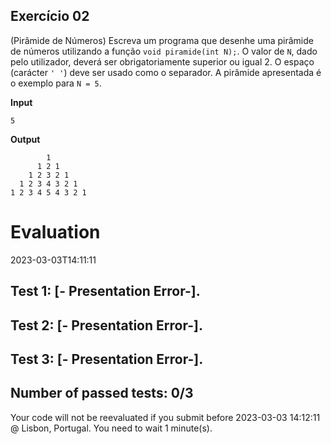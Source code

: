 ## Exercício 02

(Pirâmide de Números) Escreva um programa que desenhe uma pirâmide de números utilizando a função `void piramide(int N);`. O valor de `N`, dado pelo utilizador, deverá ser obrigatoriamente superior ou igual 2. O espaço (carácter `' '`) deve ser usado como o separador.
A pirâmide apresentada é o exemplo para `N = 5`.

**Input**
```
5
```

**Output**
```
        1
      1 2 1
    1 2 3 2 1
  1 2 3 4 3 2 1
1 2 3 4 5 4 3 2 1
```


# Evaluation

2023-03-03T14:11:11

## Test 1: [- Presentation Error-].
## Test 2: [- Presentation Error-].
## Test 3: [- Presentation Error-].


## Number of passed tests: 0/3


Your code will not be reevaluated if you submit before 2023-03-03 14:12:11 @ Lisbon, Portugal. You need to wait 1 minute(s).

